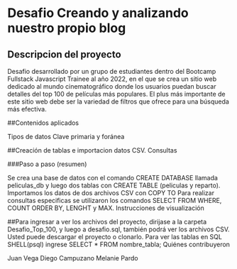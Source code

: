 # Desafio Creando y analizando nuestro propio blog

## Descripcion del proyecto

Desafio desarrollado por un grupo de estudiantes dentro del Bootcamp Fullstack Javascript Trainee al año 2022, en el que se crea un sitio web dedicado al mundo cinematográfico donde los usuarios puedan buscar detalles del top 100 de películas más populares. El plus más importante de este sitio web debe ser la variedad de filtros que ofrece para una búsqueda más efectiva.

##Contenidos aplicados

Tipos de datos
Clave primaria y foránea

##Creación de tablas e importacion datos CSV.
Consultas

###Paso a paso (resumen)

Se crea una base de datos con el comando CREATE DATABASE llamada peliculas_db y luego dos tablas con CREATE TABLE (peliculas y reparto).
Importamos los datos de dos archivos CSV con COPY TO
Para realizar consultas especificas se utilizaron los comandos SELECT FROM WHERE, COUNT ORDER BY, LENGHT y MAX.
Instrucciones de visualización


##Para ingresar a ver los archivos del proyecto, dirijase a la carpeta Desafio_Top_100, y luego a desafio.sql, también podrá ver los archivos CSV.
Usted puede descargar el proyecto o clonarlo.
Para ver las tablas en SQL SHELL(psql) ingrese SELECT * FROM nombre_tabla;
Quiénes contribuyeron

Juan Vega
Diego Campuzano
Melanie Pardo
